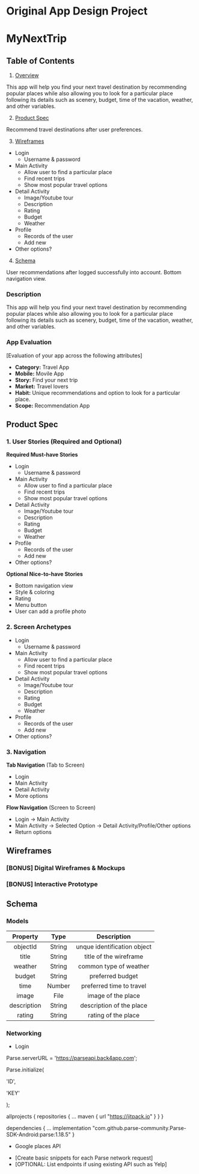 Original App Design Project 
===

# MyNextTrip

## Table of Contents
1. [Overview](#Overview)

This app will help you find your next travel destination by recommending popular places while also allowing you to look for a particular place following its details such as scenery, budget, time of the vacation, weather, and other variables.


2. [Product Spec](#Product-Spec)

Recommend travel destinations after user preferences.


3. [Wireframes](#Wireframes)
* Login
   * Username & password
* Main Activity
   * Allow user to find a particular place
   * Find recent trips
   * Show most popular travel options
* Detail Activity
   * Image/Youtube tour
   * Description
   * Rating
   * Budget
   * Weather
* Profile
   * Records of the user
   * Add new
* Other options?


4. [Schema](#Schema)

User recommendations after logged successfully into account. Bottom navigation view.

### Description
This app will help you find your next travel destination by recommending popular places while also allowing you to look for a particular place following its details such as scenery, budget, time of the vacation, weather, and other variables.


### App Evaluation
[Evaluation of your app across the following attributes]
- **Category:** Travel App
- **Mobile:** Movile App
- **Story:** Find your next trip
- **Market:** Travel lovers
- **Habit:** Unique recommendations and option to look for a particular place.
- **Scope:** Recommendation App

## Product Spec

### 1. User Stories (Required and Optional)

**Required Must-have Stories**

* Login
   * Username & password
* Main Activity
   * Allow user to find a particular place
   * Find recent trips
   * Show most popular travel options
* Detail Activity
   * Image/Youtube tour
   * Description
   * Rating
   * Budget
   * Weather
* Profile
   * Records of the user
   * Add new
* Other options?


**Optional Nice-to-have Stories**

* Bottom navigation view
* Style & coloring
* Rating
* Menu button
* User can add a profile photo

### 2. Screen Archetypes

* Login
   * Username & password
* Main Activity
   * Allow user to find a particular place
   * Find recent trips
   * Show most popular travel options
* Detail Activity
   * Image/Youtube tour
   * Description
   * Rating
   * Budget
   * Weather
* Profile
   * Records of the user
   * Add new
* Other options?

### 3. Navigation

**Tab Navigation** (Tab to Screen)

* Login
* Main Activity
* Detail Activity
* More options

**Flow Navigation** (Screen to Screen)

* Login -> Main Activity
* Main Activity -> Selected Option -> Detail Activity/Profile/Other options
* Return options

## Wireframes

### [BONUS] Digital Wireframes & Mockups

### [BONUS] Interactive Prototype




## Schema 

### Models

| Property| Type | Description|
| :---: | :---: | :---: |
| objectId | String | unque identification object |
| title | String | title of the wireframe |
| weather | String | common type of weather |
| budget | String | preferred budget | 
| time | Number | preferred time to travel |
| image | File | image of the place |
| description | String | description of the place |
| rating | String | rating of the place|



### Networking
* Login 
  
Parse.serverURL = 'https://parseapi.back4app.com'; 
  
Parse.initialize(
  
  'ID', 
  
  'KEY' 
  
);

allprojects {
  repositories {
    ...
    maven { url "https://jitpack.io" }
  }
}
  
dependencies {
    ...
    implementation "com.github.parse-community.Parse-SDK-Android:parse:1.18.5"
}

* Google places API





- [Create basic snippets for each Parse network request]
- [OPTIONAL: List endpoints if using existing API such as Yelp]
